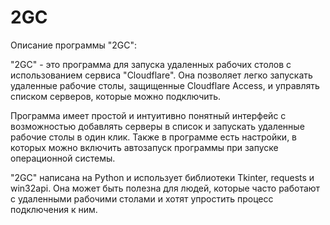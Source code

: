 # 2GC
Описание программы "2GC":

"2GC" - это программа для запуска удаленных рабочих столов с использованием сервиса "Cloudflare". Она позволяет легко запускать удаленные рабочие столы, защищенные Cloudflare Access, и управлять списком серверов, которые можно подключить.

Программа имеет простой и интуитивно понятный интерфейс с возможностью добавлять серверы в список и запускать удаленные рабочие столы в один клик. Также в программе есть настройки, в которых можно включить автозапуск программы при запуске операционной системы.

"2GC" написана на Python и использует библиотеки Tkinter, requests и win32api. Она может быть полезна для людей, которые часто работают с удаленными рабочими столами и хотят упростить процесс подключения к ним.
